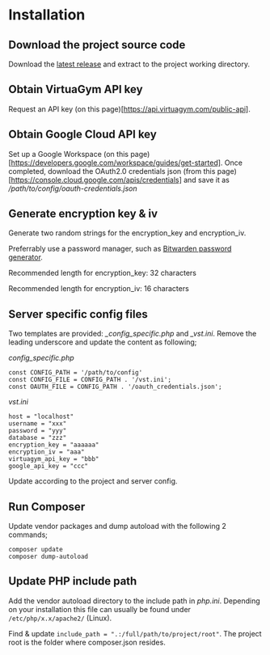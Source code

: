 # Installation

## Download the project source code

Download the [latest release](https://github.com/nick-van-h/virtuagym-sync-tool/releases/latest) and extract to the project working directory.

## Obtain VirtuaGym API key

Request an API key (on this page)[https://api.virtuagym.com/public-api].

## Obtain Google Cloud API key

Set up a Google Workspace (on this page)[https://developers.google.com/workspace/guides/get-started]. Once completed, download the OAuth2.0 credentials json (from this page)[https://console.cloud.google.com/apis/credentials] and save it as _/path/to/config/oauth-credentials.json_

## Generate encryption key & iv

Generate two random strings for the encryption_key and encryption_iv.

Preferrably use a password manager, such as [Bitwarden password generator](https://bitwarden.com/password-generator/).

Recommended length for encryption_key: 32 characters

Recommended length for encryption_iv: 16 characters

## Server specific config files

Two templates are provided: _\_config_specific.php_ and _\_vst.ini_. Remove the leading underscore and update the content as following;

_config_specific.php_

```
const CONFIG_PATH = '/path/to/config'
const CONFIG_FILE = CONFIG_PATH . '/vst.ini';
const OAUTH_FILE = CONFIG_PATH . '/oauth_credentials.json';
```

_vst.ini_

```
host = "localhost"
username = "xxx"
password = "yyy"
database = "zzz"
encryption_key = "aaaaaa"
encryption_iv = "aaa"
virtuagym_api_key = "bbb"
google_api_key = "ccc"
```

Update according to the project and server config.

## Run Composer

Update vendor packages and dump autoload with the following 2 commands;

```
composer update
composer dump-autoload
```

## Update PHP include path

Add the vendor autoload directory to the include path in _php.ini_. Depending on your installation this file can usually be found under `/etc/php/x.x/apache2/` (Linux).

Find & update `include_path = ".:/full/path/to/project/root"`. The project root is the folder where composer.json resides.
